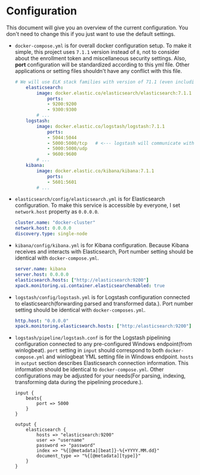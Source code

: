 # Configuration

This document will give you an overview of the current configuration. You don't need to change this if you just want to use the default settings.

-   `docker-compose.yml` is for overall docker configuration setup. To make it simple, this project uses `7.1.1` version instead of `8`, not to consider about the enrollment token and miscellaneous security settings. Also, **port** configuration will be standardized according to this yml file. Other applications or setting files shouldn't have any conflict with this file.

    ```yml
    # We will use ELK stack families with version of 71.1 (even including winlogbeat)
        elasticsearch:
            image: docker.elastic.co/elasticsearch/elasticsearch:7.1.1
                ports:
                - 9200:9200
                - 9300:9300
            # ...
        logstash:
            image: docker.elastic.co/logstash/logstash:7.1.1
                ports:
                - 5044:5044
                - 5000:5000/tcp   # <--- logstash will communicate with winlogbeat installed on Windows endpoint via this port (:5000 in this case.)
                - 5000:5000/udp
                - 9600:9600
            # ...
        kibana:
            image: docker.elastic.co/kibana/kibana:7.1.1
                ports:
                - 5601:5601
            # ...
    ```

-   `elasticsearch/config/elasticsearch.yml` is for Elasticsearch configuration. To make this service is accessible by everyone, I set `network.host` property as `0.0.0.0`.

    ```yml
    cluster.name: "docker-cluster"
    network.host: 0.0.0.0
    discovery.type: single-node
    ```

-   `kibana/config/kibana.yml` is for Kibana configuration. Because Kibana receives and interacts with Elasticsearch, Port number setting should be identical with `docker-compose.yml`.

    ```yml
    server.name: kibana
    server.host: 0.0.0.0
    elasticsearch.hosts: ["http://elasticsearch:9200"]
    xpack.monitoring.ui.container.elasticsearchenabled: true
    ```

-   `logstash/config/logstash.yml` is for Logstash configuration connected to elasticsearch(forwarding parsed and transformed data.). Port number setting should be identical with `docker-composes.yml`.

    ```yml
    http.host: "0.0.0.0"
    xpack.monitoring.elasticsearch.hosts: ["http:/elasticsearch:9200"]
    ```

-   `logstash/pipeline/logstash.conf` is for the Logstash pipelining configuration connected to any pre-configured Windows endpoint(from winlogbeat). `port` setting in `input` should correspond to both `docker-compose.yml` and winlogbeat YML setting file in Windows endpoint. `hosts` in `output` section describes Elasticsearch connection information. This information should be identical to `docker-compose.yml`. Other configurations may be adjusted for your needs(For parsing, indexing, transforming data during the pipelining procedure.).

    ```
    input {
        beats{
            port => 5000
        }
    }

    output {
        elasticsearch {
            hosts => "elasticsearch:9200"
            user => "username"
            password => "password"
            index => "%{[@metadata][beat]}-%{+YYYY.MM.dd}"
            document_type => "%{[@metadata][type]}"
        }
    }
    ```

